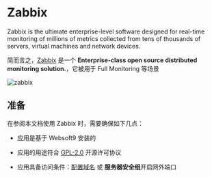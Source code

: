 # Zabbix

Zabbix is the ultimate enterprise-level software designed for real-time monitoring of millions of metrics collected from tens of thousands of servers, virtual machines and network devices.

简而言之，[Zabbix](GNU ) 是一个 **Enterprise-class open source distributed monitoring solution.**，它被用于 Full Monitoring  等场景


![zabbix](https://libs.websoft9.com/Websoft9/DocsPicture/en/zabbix/zabbix-gui-websoft9.png)


## 准备

在参阅本文档使用 Zabbix 时，需要确保如下几点：

- 应用是基于 Websoft9 安装的

- 应用的用途符合 [GPL-2.0](https://opensource.org/licenses/GPL-2.0) 开源许可协议

- 应用具备访问条件：[配置域名](./guide/appsetdomain) 或 **服务器安全组**开启网外端口